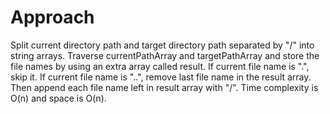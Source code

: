 # Approach

Split current directory path and target directory path separated by "/" into string arrays. Traverse currentPathArray and targetPathArray and store the file names by using an extra array called result. If current file name is ".", skip it. If current file name is "..", remove last file name in the result array. Then append each file name left in result array with "/". Time complexity is O(n) and space is O(n).
